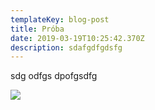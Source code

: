 ```yaml
---
templateKey: blog-post
title: Próba
date: 2019-03-19T10:25:42.370Z
description: sdafgdfgdsfg
---
```

sdg odfgs dpofgsdfg

![](/img/croatia-porec-vacation-1280x800.jpg)
